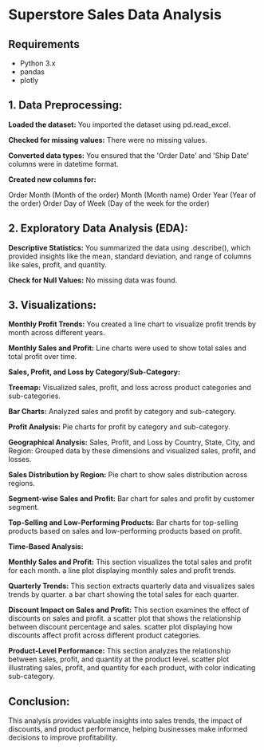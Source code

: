 # Superstore Sales Data Analysis

## Requirements

- Python 3.x
- pandas
- plotly


## 1. Data Preprocessing:

**Loaded the dataset:** You imported the dataset using pd.read_excel.

**Checked for missing values:** There were no missing values.

**Converted data types:** You ensured that the 'Order Date' and 'Ship Date' columns were in datetime format.

**Created new columns for:**

Order Month (Month of the order)
Month (Month name)
Order Year (Year of the order)
Order Day of Week (Day of the week for the order)

## 2. Exploratory Data Analysis (EDA):

**Descriptive Statistics:** You summarized the data using .describe(), which provided insights like the mean, standard deviation, and range of columns like sales, profit, and quantity.

**Check for Null Values:** No missing data was found.

## 3. Visualizations:

**Monthly Profit Trends:** You created a line chart to visualize profit trends by month across different years.

**Monthly Sales and Profit:**
Line charts were used to show total sales and total profit over time.

**Sales, Profit, and Loss by Category/Sub-Category:**

**Treemap:** Visualized sales, profit, and loss across product categories and sub-categories.

**Bar Charts:** Analyzed sales and profit by category and sub-category.

**Profit Analysis:**
Pie charts for profit by category and sub-category.

**Geographical Analysis:**
Sales, Profit, and Loss by Country, State, City, and Region:
Grouped data by these dimensions and visualized sales, profit, and losses.

**Sales Distribution by Region:** Pie chart to show sales distribution across regions.

**Segment-wise Sales and Profit:** Bar chart for sales and profit by customer segment.

**Top-Selling and Low-Performing Products:**
Bar charts for top-selling products based on sales and low-performing products based on profit.

**Time-Based Analysis:**

**Monthly Sales and Profit:** This section visualizes the total sales and profit for each month. a line plot displaying monthly sales and profit trends.

**Quarterly Trends:** This section extracts quarterly data and visualizes sales trends by quarter. a bar chart showing the total sales for each quarter.

**Discount Impact on Sales and Profit:** This section examines the effect of discounts on sales and profit. a scatter plot that shows the relationship between discount percentage and sales. scatter plot displaying how discounts affect profit across different product categories.

**Product-Level Performance:** This section analyzes the relationship between sales, profit, and quantity at the product level. scatter plot illustrating sales, profit, and quantity for each product, with color indicating sub-category.

## Conclusion:

This analysis provides valuable insights into sales trends, the impact of discounts, and product performance, helping businesses make informed decisions to improve profitability.
